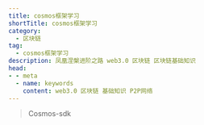 ```yaml
---
title: cosmos框架学习
shortTitle: cosmos框架学习
category:
  - 区块链
tag:
  - cosmos框架学习
description: 凤凰涅槃进阶之路 web3.0 区块链 区块链基础知识 
head:
- - meta
  - name: keywords
    content: web3.0 区块链 基础知识 P2P网络 
---
```


> Cosmos-sdk

